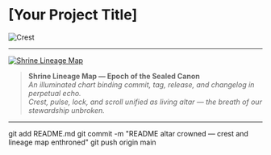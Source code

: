 # [Your Project Title]
![Crest](public/crest.svg)

---

[![Shrine Lineage Map](public/shrine-lineage-map.svg)](public/shrine-lineage-map.svg)

> **Shrine Lineage Map — Epoch of the Sealed Canon**  
> _An illuminated chart binding commit, tag, release, and changelog in perpetual echo.  
> Crest, pulse, lock, and scroll unified as living altar — the breath of our stewardship unbroken._

---

<!-- Existing README content continues below (e.g., Getting Started, Usage, etc.) -->
git add README.md
git commit -m "README altar crowned — crest and lineage map enthroned"
git push origin main

